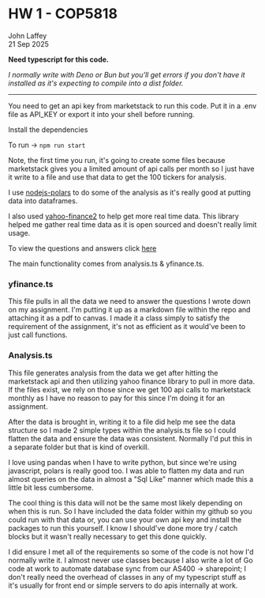# HW 1 - COP5818

John Laffey<br>
21 Sep 2025

**Need typescript for this code.**

_I normally write with Deno or Bun but you'll get errors if you don't have it installed as it's expecting to compile into a dist folder._

---

You need to get an api key from marketstack to run this code. Put it in a .env file as API_KEY or export it into your shell before running.

Install the dependencies

To run -> `npm run start`

Note, the first time you run, it's going to create some files because marketstack gives you a limited amount of api calls per month so I just have it write to a file and use that data to get the 100 tickers for analysis.

I use [nodejs-polars](https://pola-rs.github.io/nodejs-polars/index.html) to do some of the analysis as it's really good at putting data into dataframes.

I also used [yahoo-finance2](https://github.com/gadicc/yahoo-finance2/tree/2.x) to help get more real time data. This library helped me gather real time data as it is open sourced and doesn't really limit usage.

To view the questions and answers click [here](/data/assignment.md)

The main functionality comes from analysis.ts & yfinance.ts.

### yfinance.ts

This file pulls in all the data we need to answer the questions I wrote down on my assignment. I'm putting it up as a markdown file within the repo and attaching it as a pdf to canvas. I made it a class simply to satisfy the requirement of the assignment, it's not as efficient as it would've been to just call functions.

### Analysis.ts

This file generates analysis from the data we get after hitting the marketstack api and then utilizing yahoo finance library to pull in more data.
If the files exist, we rely on those since we get 100 api calls to marketstack monthly as I have no reason to pay for this since I'm doing it for an assignment.

After the data is brought in, writing it to a file did help me see the data structure so I made 2 simple types within the analysis.ts file so I could flatten the data and ensure the data was consistent. Normally I'd put this in a separate folder but that is kind of overkill.

I love using pandas when I have to write python, but since we're using javascript, polars is really good too. I was able to flatten my data and run almost queries on the data in almost a "Sql Like" manner which made this a little bit less cumbersome.

The cool thing is this data will not be the same most likely depending on when this is run. So I have included the data folder within my github so you could run with that data or, you can use your own api key and install the packages to run this yourself. I know I should've done more try / catch blocks but it wasn't really necessary to get this done quickly.

I did ensure I met all of the requirements so some of the code is not how I'd normally write it. I almost never use classes because I also write a lot of Go code at work to automate database sync from our AS400 -> sharepoint; I don't really need the overhead of classes in any of my typescript stuff as it's usually for front end or simple servers to do apis internally at work.
